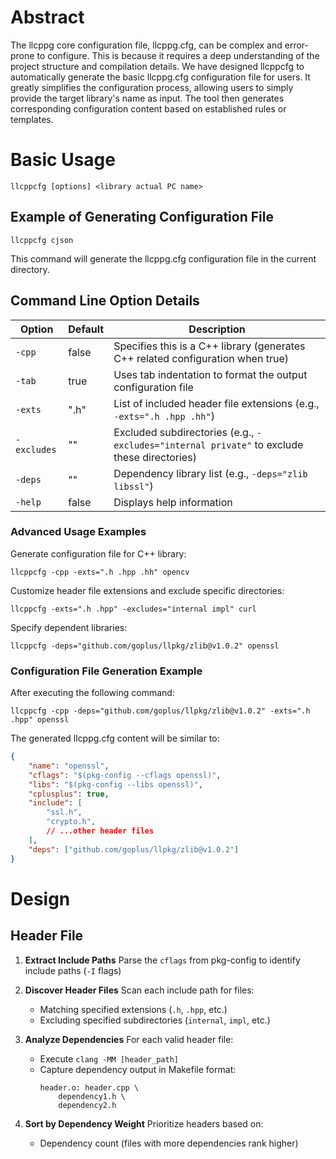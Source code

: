 # Abstract
The llcppg core configuration file, llcppg.cfg, can be complex and error-prone to configure. This is because it requires a deep understanding of the project structure and compilation details. We have designed llcppcfg to automatically generate the basic llcppg.cfg configuration file for users. It greatly simplifies the configuration process, allowing users to simply provide the target library's name as input. The tool then generates corresponding configuration content based on established rules or templates.

# Basic Usage
`llcppcfg [options] <library actual PC name>`

## Example of Generating Configuration File
`llcppcfg cjson`

This command will generate the llcppg.cfg configuration file in the current directory.

## Command Line Option Details

| Option      | Default  | Description                                                                 |
|------------|----------|-----------------------------------------------------------------------------|
| `-cpp`     | false    | Specifies this is a C++ library (generates C++ related configuration when true) |
| `-tab`     | true     | Uses tab indentation to format the output configuration file                  |
| `-exts`    | ".h"     | List of included header file extensions (e.g., `-exts=".h .hpp .hh"`)        |
| `-excludes`| ""       | Excluded subdirectories (e.g., `-excludes="internal private"` to exclude these directories) |
| `-deps`    | ""       | Dependency library list (e.g., `-deps="zlib libssl"`)                        |
| `-help`    | false    | Displays help information                                                    |

### Advanced Usage Examples
Generate configuration file for C++ library:

`llcppcfg -cpp -exts=".h .hpp .hh" opencv`

Customize header file extensions and exclude specific directories:

`llcppcfg -exts=".h .hpp" -excludes="internal impl" curl`

Specify dependent libraries:

`llcppcfg -deps="github.com/goplus/llpkg/zlib@v1.0.2" openssl`

### Configuration File Generation Example
After executing the following command:

`llcppcfg -cpp -deps="github.com/goplus/llpkg/zlib@v1.0.2" -exts=".h .hpp" openssl`

The generated llcppg.cfg content will be similar to:

```json
{
	"name": "openssl",
	"cflags": "$(pkg-config --cflags openssl)",
	"libs": "$(pkg-config --libs openssl)",
	"cplusplus": true,
	"include": [
		"ssl.h",
		"crypto.h",
		// ...other header files
	],
	"deps": ["github.com/goplus/llpkg/zlib@v1.0.2"]
}
```

# Design

## Header File

1. **Extract Include Paths**
   Parse the `cflags` from pkg-config to identify include paths (`-I` flags)

2. **Discover Header Files**
   Scan each include path for files:
   - Matching specified extensions (`.h`, `.hpp`, etc.)
   - Excluding specified subdirectories (`internal`, `impl`, etc.)

3. **Analyze Dependencies**
   For each valid header file:
   - Execute `clang -MM [header_path]`
   - Capture dependency output in Makefile format:
     ```
     header.o: header.cpp \
         dependency1.h \
         dependency2.h
     ```

4. **Sort by Dependency Weight**
   Prioritize headers based on:
   - Dependency count (files with more dependencies rank higher)